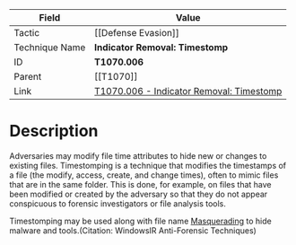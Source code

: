 
|Field|Value|
|---|---|
|Tactic|[[Defense Evasion]]|
|Technique Name|**Indicator Removal: Timestomp**|
|ID|**T1070.006**|
|Parent|[[T1070]]|
|Link|[T1070.006 - Indicator Removal: Timestomp](https://attack.mitre.org/techniques/T1070/006)|

# Description

Adversaries may modify file time attributes to hide new or changes to existing files. Timestomping is a technique that modifies the timestamps of a file (the modify, access, create, and change times), often to mimic files that are in the same folder. This is done, for example, on files that have been modified or created by the adversary so that they do not appear conspicuous to forensic investigators or file analysis tools.

Timestomping may be used along with file name [Masquerading](https://attack.mitre.org/techniques/T1036) to hide malware and tools.(Citation: WindowsIR Anti-Forensic Techniques)